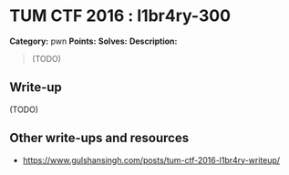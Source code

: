 # TUM CTF 2016 : l1br4ry-300

**Category:** pwn
**Points:** 
**Solves:** 
**Description:**

> (TODO)

## Write-up

(TODO)

## Other write-ups and resources

* https://www.gulshansingh.com/posts/tum-ctf-2016-l1br4ry-writeup/
